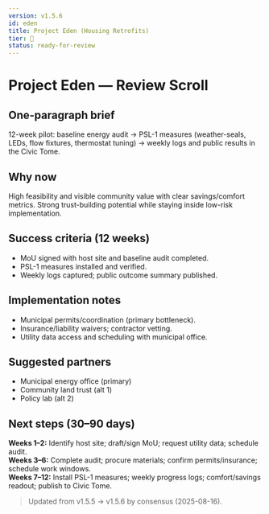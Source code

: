 ```yaml
---
version: v1.5.6
id: eden
title: Project Eden (Housing Retrofits)
tier: 🧭
status: ready-for-review
---
```

# Project Eden — Review Scroll

## One-paragraph brief
12-week pilot: baseline energy audit → PSL-1 measures (weather-seals, LEDs, flow fixtures, thermostat tuning) → weekly logs and public results in the Civic Tome.

## Why now
High feasibility and visible community value with clear savings/comfort metrics. Strong trust-building potential while staying inside low-risk implementation.

## Success criteria (12 weeks)
- MoU signed with host site and baseline audit completed.
- PSL-1 measures installed and verified.
- Weekly logs captured; public outcome summary published.

## Implementation notes
- Municipal permits/coordination (primary bottleneck).
- Insurance/liability waivers; contractor vetting.
- Utility data access and scheduling with municipal office.

## Suggested partners
- Municipal energy office (primary)
- Community land trust (alt 1)
- Policy lab (alt 2)

## Next steps (30–90 days)
**Weeks 1–2:** Identify host site; draft/sign MoU; request utility data; schedule audit.  
**Weeks 3–6:** Complete audit; procure materials; confirm permits/insurance; schedule work windows.  
**Weeks 7–12:** Install PSL-1 measures; weekly progress logs; comfort/savings readout; publish to Civic Tome.

> Updated from v1.5.5 → v1.5.6 by consensus (2025-08-16).
